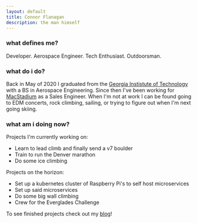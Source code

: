 ```yaml
---
layout: default
title: Connor Flanagan
description: the man himself
---
```


### what defines me?

Developer. Aerospace Engineer. Tech Enthusiast. Outdoorsman.

### what do i do?  

Back in May of 2020 I graduated from the [Georgia Instistute of Technology](www.gatech.edu) with a BS in Aerospace Engineering. Since then I've been working for [MacStadium](www.macstadium.com) as a Sales Engineer. When I'm not at work I can be found going to EDM concerts, rock climbing, sailing, or trying to figure out when I'm next going skiing. 

### what am i doing now? 

Projects I'm currently working on: 
* Learn to lead climb and finally send a v7 boulder
* Train to run the Denver marathon 
* Do some ice climbing 

Projects on the horizon: 
* Set up a kubernetes cluster of Raspberry Pi's to self host microservices
* Set up said microservices
* Do some big wall climbing
* Crew for the Everglades Challenge

To see finished projects check out my [blog](blog)!
